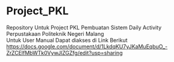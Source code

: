 # Project_PKL
Repository Untuk Project PKL Pembuatan Sistem Daily Activity Perpustakaan Politeknik Negeri Malang<br/>
Untuk User Manual Dapat diakses di Link Berikut <br/>
https://docs.google.com/document/d/1LkdqKU7yJKaMuEqbuO_-ZrZCElfMbWTk0VywJlZGZfg/edit?usp=sharing
